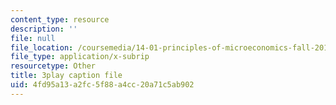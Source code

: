 ```yaml
---
content_type: resource
description: ''
file: null
file_location: /coursemedia/14-01-principles-of-microeconomics-fall-2018/4fd95a13a2fc5f88a4cc20a71c5ab902_B6wI0CE4GjM.vtt
file_type: application/x-subrip
resourcetype: Other
title: 3play caption file
uid: 4fd95a13-a2fc-5f88-a4cc-20a71c5ab902
---
```


